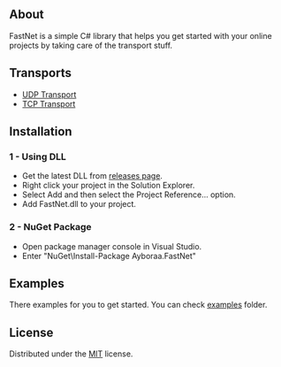 ## About

FastNet is a simple C# library that helps you get started with your online projects by taking care of the transport stuff.

## Transports

- [UDP Transport](/src/Udp)
- [TCP Transport](/src/Tcp)


## Installation

### 1 - Using DLL

- Get the latest DLL from [releases page](https://github.com/ayboraa/FastNet/releases).
- Right click your project in the Solution Explorer.
- Select Add and then select the Project Reference... option.
- Add FastNet.dll to your project.
    
    
### 2 - NuGet Package

- Open package manager console in Visual Studio.
- Enter "NuGet\Install-Package Ayboraa.FastNet"
    
## Examples

There examples for you to get started. You can check [examples](/examples) folder.

## License

Distributed under the [MIT](LICENSE) license.
